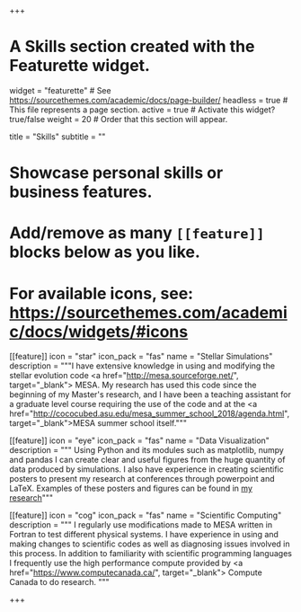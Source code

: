 +++
# A Skills section created with the Featurette widget.
widget = "featurette"  # See https://sourcethemes.com/academic/docs/page-builder/
headless = true  # This file represents a page section.
active = true  # Activate this widget? true/false
weight = 20  # Order that this section will appear.

title = "Skills"
subtitle = ""

# Showcase personal skills or business features.
# 
# Add/remove as many `[[feature]]` blocks below as you like.
# 
# For available icons, see: https://sourcethemes.com/academic/docs/widgets/#icons

[[feature]]
  icon = "star"
  icon_pack = "fas"
  name = "Stellar Simulations"
  description = """I have extensive knowledge in using and modifying the stellar evolution code <a href="http://mesa.sourceforge.net/", target="_blank"> MESA</a>. My research has used this code since the beginning of my Master's research, and I have been a teaching assistant for a graduate level course requiring the use of the code and at the <a href="http://cococubed.asu.edu/mesa_summer_school_2018/agenda.html", target="_blank">MESA summer school</a> itself."""
  
[[feature]]
  icon = "eye"
  icon_pack = "fas"
  name = "Data Visualization"
  description = """
  Using Python and its modules such as matplotlib, numpy and pandas I can create clear and useful figures from the huge quantity of data produced by simulations. I also have experience in creating scientific posters to present my research at conferences through powerpoint and LaTeX. Examples of these posters and figures can be found in <a class="a-btn-a scroll" href="#publications">my research</a>"""  
  
[[feature]]
  icon = "cog"
  icon_pack = "fas"
  name = "Scientific Computing"
  description = """
  I regularly use modifications made to MESA written in Fortran to test different physical systems. I have experience in using and making changes to scientific codes as well as diagnosing issues involved in this process. In addition to familiarity with scientific programming languages I frequently use the high performance compute provided by <a href="https://www.computecanada.ca/", target="_blank"> Compute Canada </a> to do research.
  """

+++
